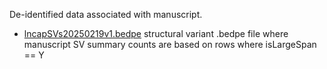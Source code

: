 De-identified data associated with manuscript.

- [lncapSVs20250219v1.bedpe](https://github.com/GavinHaLab/LNCaP-subline-paper/blob/main/data/lncapSVs20250219v1.bedpe) structural variant .bedpe file where manuscript SV summary counts are based on rows where isLargeSpan == Y

